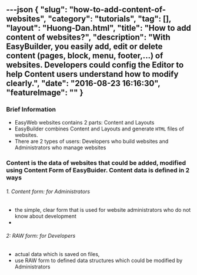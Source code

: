 ---json
{
    "slug": "how-to-add-content-of-websites",
    "category": "tutorials",
    "tag": [],
    "layout": "Huong-Dan.html",
    "title": "How to add content of websites?",
    "description": "With EasyBuilder, you easily add, edit or delete content (pages, block, menu, footer,...) of websites. Developers could config the Editor to help Content users understand how to modify clearly.",
    "date": "2016-08-23 16:16:30",
    "featureImage": ""
}
---
### Brief Information
  + EasyWeb websites contains 2 parts:  Content and Layouts
  + EasyBuilder combines Content and Layouts and generate ```HTML``` files of websites.
  + There are 2 types of users: Developers who build websites and Administrators who manage websites
  
### Content is the data of websites that could be added, modified using Content Form of EasyBuider. Content data is defined in 2 ways
    
###### 1. Content form: for Administrators
   + the simple, clear form that is used for website administrators who do not know about development
   + 
###### 2: RAW form: for Developers
   + actual data which is saved on files,
   + use RAW form to defined data structures which could be modified by Administrators